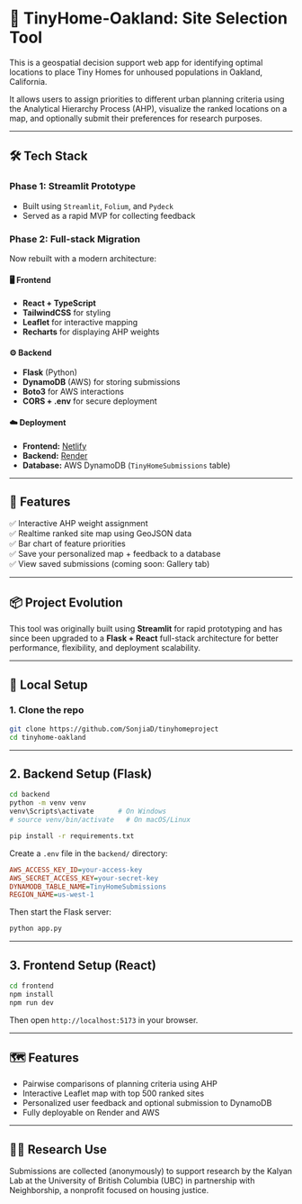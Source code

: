 # 🏡 TinyHome-Oakland: Site Selection Tool

This is a geospatial decision support web app for identifying optimal locations to place Tiny Homes for unhoused populations in Oakland, California.

It allows users to assign priorities to different urban planning criteria using the Analytical Hierarchy Process (AHP), visualize the ranked locations on a map, and optionally submit their preferences for research purposes.

---

## 🛠 Tech Stack

### Phase 1: Streamlit Prototype
- Built using `Streamlit`, `Folium`, and `Pydeck`
- Served as a rapid MVP for collecting feedback

### Phase 2: Full-stack Migration
Now rebuilt with a modern architecture:

#### 🖥️ Frontend
- **React + TypeScript**
- **TailwindCSS** for styling
- **Leaflet** for interactive mapping
- **Recharts** for displaying AHP weights

#### ⚙️ Backend
- **Flask** (Python)
- **DynamoDB** (AWS) for storing submissions
- **Boto3** for AWS interactions
- **CORS + .env** for secure deployment

#### ☁️ Deployment
- **Frontend:** [Netlify](https://www.netlify.com/)
- **Backend:** [Render](https://render.com/)
- **Database:** AWS DynamoDB (`TinyHomeSubmissions` table)

---

## 🧪 Features

✅ Interactive AHP weight assignment  
✅ Realtime ranked site map using GeoJSON data  
✅ Bar chart of feature priorities  
✅ Save your personalized map + feedback to a database  
✅ View saved submissions (coming soon: Gallery tab)  

---


## 📦 Project Evolution

This tool was originally built using **Streamlit** for rapid prototyping and has since been upgraded to a **Flask + React** full-stack architecture for better performance, flexibility, and deployment scalability.

---

## 🚀 Local Setup

### 1. Clone the repo

```bash
git clone https://github.com/SonjiaD/tinyhomeproject
cd tinyhome-oakland
```

---

## 2. Backend Setup (Flask)

```bash
cd backend
python -m venv venv
venv\Scripts\activate      # On Windows
# source venv/bin/activate   # On macOS/Linux

pip install -r requirements.txt
```

Create a `.env` file in the `backend/` directory:

```ini
AWS_ACCESS_KEY_ID=your-access-key
AWS_SECRET_ACCESS_KEY=your-secret-key
DYNAMODB_TABLE_NAME=TinyHomeSubmissions
REGION_NAME=us-west-1
```

Then start the Flask server:

```bash
python app.py
```

---

## 3. Frontend Setup (React)

```bash
cd frontend
npm install
npm run dev
```

Then open `http://localhost:5173` in your browser.

---

## 🗺 Features

- Pairwise comparisons of planning criteria using AHP
- Interactive Leaflet map with top 500 ranked sites
- Personalized user feedback and optional submission to DynamoDB
- Fully deployable on Render and AWS

---

## 👩‍🔬 Research Use

Submissions are collected (anonymously) to support research by the Kalyan Lab at the University of British Columbia (UBC) in partnership with Neighborship, a nonprofit focused on housing justice.

